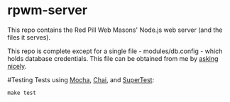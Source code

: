 rpwm-server
===========

This repo contains the Red Pill Web Masons' Node.js web server (and the files it serves).

This repo is complete except for a single file - modules/db.config - which holds database credentials. This file can be obtained from me by <a href="mailto:airandfingers@gmail.com">asking nicely</a>.

#Testing
Tests using [Mocha](https://github.com/visionmedia/mocha), [Chai](https://github.com/visionmedia/mocha), and [SuperTest](https://github.com/visionmedia/supertest):

`make test`
